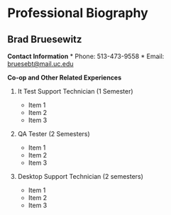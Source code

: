 # Professional Biography

## Brad Bruesewitz

**Contact Information**
	* Phone: 513-473-9558
	* Email: bruesebt@mail.uc.edu


**Co-op and Other Related Experiences**

1. It Test Support Technician (1 Semester)
	* Item 1
	* Item 2
	* Item 3

2. QA Tester (2 Semesters)
	* Item 1
	* Item 2 
	* Item 3

3. Desktop Support Technician (2 semesters)
	* Item 1
	* Item 2
	* Item 3
